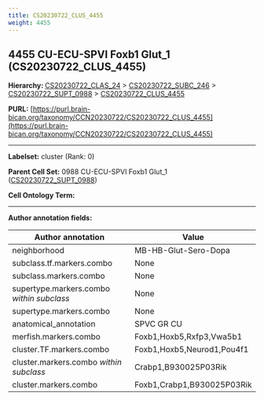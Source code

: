 ```yaml
---
title: CS20230722_CLUS_4455
weight: 4455
---
```

## 4455 CU-ECU-SPVI Foxb1 Glut_1 (CS20230722_CLUS_4455)
<b>Hierarchy: </b>
[CS20230722_CLAS_24](../CS20230722_CLAS_24) >
[CS20230722_SUBC_246](../CS20230722_SUBC_246) >
[CS20230722_SUPT_0988](../CS20230722_SUPT_0988) >
[CS20230722_CLUS_4455](../CS20230722_CLUS_4455)

**PURL:** [https://purl.brain-bican.org/taxonomy/CCN20230722/CS20230722_CLUS_4455](https://purl.brain-bican.org/taxonomy/CCN20230722/CS20230722_CLUS_4455)

---


**Labelset:** cluster (Rank: 0)

**Parent Cell Set:** 0988 CU-ECU-SPVI Foxb1 Glut_1 ([CS20230722_SUPT_0988](../CS20230722_SUPT_0988))



**Cell Ontology Term:** 

[MARKER GENES.]: #


---

[TRANSFERRED ANNOTATIONS.]: #


[AUTHOR ANNOTATION FIELDS.]: #


**Author annotation fields:**

| Author annotation | Value |
|-------------------|-------|
|neighborhood|MB-HB-Glut-Sero-Dopa|
|subclass.tf.markers.combo|None|
|subclass.markers.combo|None|
|supertype.markers.combo _within subclass_|None|
|supertype.markers.combo|None|
|anatomical_annotation|SPVC GR CU|
|merfish.markers.combo|Foxb1,Hoxb5,Rxfp3,Vwa5b1|
|cluster.TF.markers.combo|Foxb1,Hoxb5,Neurod1,Pou4f1|
|cluster.markers.combo _within subclass_|Crabp1,B930025P03Rik|
|cluster.markers.combo|Foxb1,Crabp1,B930025P03Rik|
